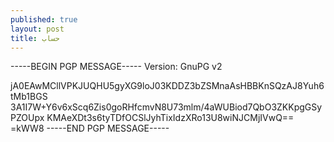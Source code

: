```yaml
---
published: true
layout: post
title: حساب
---
```


-----BEGIN PGP MESSAGE-----
Version: GnuPG v2

jA0EAwMCllVPKJUQHU5gyXG9loJ03KDDZ3bZSMnaAsHBBKnSQzAJ8Yuh6tMb1BGS
3A1I7W+Y6v6xScq6Zis0goRHfcmvN8U73mlm/4aWUBiod7QbO3ZKKpgGSyPZOUpx
KMAeXDt3s6tyTDfOCSlJyhTixIdzXRo13U8wiNJCMjIVwQ==
=kWW8
-----END PGP MESSAGE-----
